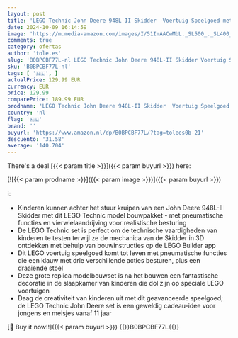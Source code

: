 ```yaml
---
layout: post
title: 'LEGO Technic John Deere 948L-II Skidder  Voertuig Speelgoed met Pneumatische Functies en Vierwielaandrijving  Model Bouwpakket voor Jongens en Meisjes  Alle Techniekliefhebbers  Cadeau Idee 42157'
date: 2024-10-09 16:14:59
image: 'https://m.media-amazon.com/images/I/51ImAACwMbL._SL500_._SL400_.jpg'
comments: true
category: ofertas
author: 'tole.es'
slug: 'B0BPCBF77L-nl LEGO Technic John Deere 948L-II Skidder Voertuig Speelgoed...'
sku: 'B0BPCBF77L-nl'
tags: [ '🇳🇱', ]
actualPrice: 129.99 EUR
currency: EUR
price: 129.99
comparePrice: 189.99 EUR
prodname: 'LEGO Technic John Deere 948L-II Skidder  Voertuig Speelgoed met Pneumatische Functies en Vierwielaandrijving  Model Bouwpakket voor Jongens en Meisjes  Alle Techniekliefhebbers  Cadeau Idee 42157'
country: 'nl'
flag: '🇳🇱'
brand: ''
buyurl: 'https://www.amazon.nl/dp/B0BPCBF77L/?tag=tolees0b-21'
descuento: '31.58'
average: '140.704'
---
```


There's a deal [{{< param title >}}]({{< param buyurl >}})  here:

[![{{< param prodname >}}]({{< param image >}})]({{< param buyurl >}})

ℹ️:

- Kinderen kunnen achter het stuur kruipen van een John Deere 948L-II Skidder met dit LEGO Technic model bouwpakket - met pneumatische functies en vierwielaandrijving voor realistische besturing
- De LEGO Technic set is perfect om de technische vaardigheden van kinderen te testen terwijl ze de mechanica van de Skidder in 3D ontdekken met behulp van bouwinstructies op de LEGO Builder app
- Dit LEGO voertuig speelgoed komt tot leven met pneumatische functies die een klauw met drie verschillende acties besturen, plus een draaiende stoel
- Deze grote replica modelbouwset is na het bouwen een fantastische decoratie in de slaapkamer van kinderen die dol zijn op speciale LEGO voertuigen
- Daag de creativiteit van kinderen uit met dit geavanceerde speelgoed; de LEGO Technic John Deere set is een geweldig cadeau-idee voor jongens en meisjes vanaf 11 jaar

[🛒 Buy it now!!]({{< param buyurl >}})
{{<world>}}B0BPCBF77L{{</world>}}
